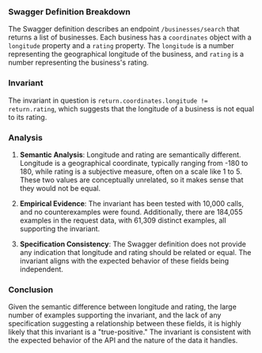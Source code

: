 ### Swagger Definition Breakdown
The Swagger definition describes an endpoint `/businesses/search` that returns a list of businesses. Each business has a `coordinates` object with a `longitude` property and a `rating` property. The `longitude` is a number representing the geographical longitude of the business, and `rating` is a number representing the business's rating.

### Invariant
The invariant in question is `return.coordinates.longitude != return.rating`, which suggests that the longitude of a business is not equal to its rating.

### Analysis
1. **Semantic Analysis**: Longitude and rating are semantically different. Longitude is a geographical coordinate, typically ranging from -180 to 180, while rating is a subjective measure, often on a scale like 1 to 5. These two values are conceptually unrelated, so it makes sense that they would not be equal.

2. **Empirical Evidence**: The invariant has been tested with 10,000 calls, and no counterexamples were found. Additionally, there are 184,055 examples in the request data, with 61,309 distinct examples, all supporting the invariant.

3. **Specification Consistency**: The Swagger definition does not provide any indication that longitude and rating should be related or equal. The invariant aligns with the expected behavior of these fields being independent.

### Conclusion
Given the semantic difference between longitude and rating, the large number of examples supporting the invariant, and the lack of any specification suggesting a relationship between these fields, it is highly likely that this invariant is a "true-positive." The invariant is consistent with the expected behavior of the API and the nature of the data it handles.

